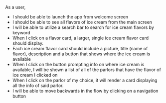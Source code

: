  As a user,
  - I should be able to launch the app from welcome screen
  - I should be able to see all flavors of ice cream from the main screen
  - I will be able to utilize a search bar to search for ice cream flavors by keyword
  - When I click on a flavor card, a larger, single ice cream flavor card should display.
  - Each ice cream flavor card should include a picture, title (name of flavor), description and a button that shows where the ice cream is available
  - When I click on the button prompting info on where ice cream is available, I will be shown a list of all of the parlors that have the flavor of ice cream I clicked on  
  - When I click on the parlor of my choice, it will render a card displaying all the info of said parlor. 
  - I will be able to move backwards in the flow by clicking on a navigation button
  